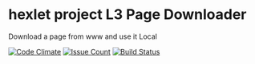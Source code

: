 # hexlet project L3 Page Downloader

Download a page from www and use it Local

[![Code Climate](https://codeclimate.com/github/guar47/project-lvl3-s14/badges/gpa.svg)](https://codeclimate.com/github/guar47/project-lvl3-s14)
[![Issue Count](https://codeclimate.com/github/guar47/project-lvl3-s14/badges/issue_count.svg)](https://codeclimate.com/github/guar47/project-lvl3-s14)
[![Build Status](https://travis-ci.org/guar47/project-lvl3-s14.svg?branch=master)](https://travis-ci.org/guar47/project-lvl3-s14)
